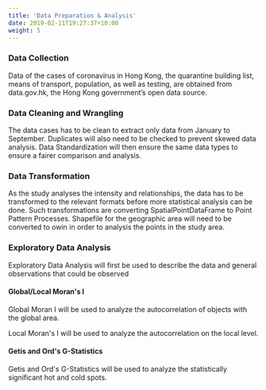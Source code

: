 ```yaml
---
title: 'Data Preparation & Analysis'
date: 2019-02-11T19:27:37+10:00
weight: 5
---
```



### Data Collection

Data of the cases of coronavirus in Hong Kong, the quarantine building list, means of transport, population, as well as testing, are obtained from data.gov.hk, the Hong Kong government’s open data source.

### Data Cleaning and Wrangling

The data cases has to be clean to extract only data from January to September. Duplicates will also need to be checked to prevent skewed data analysis. Data Standardization will then ensure the same data types to ensure a fairer comparison and analysis.

### Data Transformation

As the study analyses the intensity and relationships, the data has to be transformed to the relevant formats before more statistical analysis can be done. Such transformations are converting SpatialPointDataFrame to Point Pattern Processes. Shapefile for the geographic area will need to be converted to owin in order to analysis the points in the study area.



### Exploratory Data Analysis

Exploratory Data Analysis will first be used to describe the data and general observations that could be observed

#### Global/Local Moran's I

Global Moran I will be used to analyze the autocorrelation of objects with the global area. 

Local Moran's I will be used to analyze the autocorrelation on the local level.

#### Getis and Ord's G-Statistics

Getis and Ord's G-Statistics will be used to analyze the statistically significant hot and cold spots.

